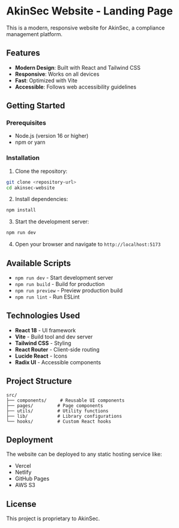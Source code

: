 # AkinSec Website - Landing Page

This is a modern, responsive website for AkinSec, a compliance management platform.

## Features

- **Modern Design**: Built with React and Tailwind CSS
- **Responsive**: Works on all devices
- **Fast**: Optimized with Vite
- **Accessible**: Follows web accessibility guidelines

## Getting Started

### Prerequisites

- Node.js (version 16 or higher)
- npm or yarn

### Installation

1. Clone the repository:
```bash
git clone <repository-url>
cd akinsec-website
```

2. Install dependencies:
```bash
npm install
```

3. Start the development server:
```bash
npm run dev
```

4. Open your browser and navigate to `http://localhost:5173`

## Available Scripts

- `npm run dev` - Start development server
- `npm run build` - Build for production
- `npm run preview` - Preview production build
- `npm run lint` - Run ESLint

## Technologies Used

- **React 18** - UI framework
- **Vite** - Build tool and dev server
- **Tailwind CSS** - Styling
- **React Router** - Client-side routing
- **Lucide React** - Icons
- **Radix UI** - Accessible components

## Project Structure

```
src/
├── components/     # Reusable UI components
├── pages/         # Page components
├── utils/         # Utility functions
├── lib/           # Library configurations
└── hooks/         # Custom React hooks
```

## Deployment

The website can be deployed to any static hosting service like:
- Vercel
- Netlify
- GitHub Pages
- AWS S3

## License

This project is proprietary to AkinSec.
